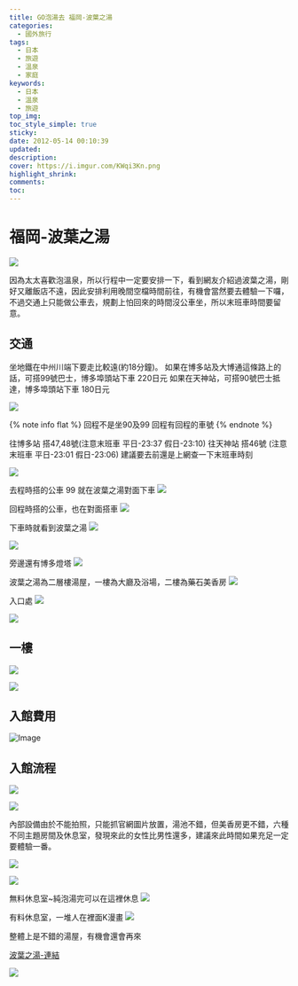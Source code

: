 ```yaml
---
title: GO泡湯去 福岡-波葉之湯
categories:
  - 國外旅行
tags:
  - 日本
  - 旅遊
  - 溫泉
  - 家庭
keywords:
  - 日本
  - 溫泉
  - 旅遊
top_img:
toc_style_simple: true
sticky: 
date: 2012-05-14 00:10:39
updated:
description:
cover: https://i.imgur.com/KWqi3Kn.png
highlight_shrink:
comments:
toc:
---
```


# 福岡-波葉之湯

![](https://lh5.googleusercontent.com/-NZrjMRjujfc/UxnIgljpYeI/AAAAAAAASWM/KaskyvORDo0/w1271-h844-no/2012-05-15+19.22.47.jpg)

因為太太喜歡泡溫泉，所以行程中一定要安排一下，看到網友介紹過波葉之湯，剛好又離飯店不遠，因此安排利用晚間空檔時間前往，有機會當然要去體驗一下囉，不過交通上只能做公車去，規劃上怕回來的時間沒公車坐，所以末班車時間要留意。

## 交通

坐地鐵在中州川端下要走比較遠(約18分鐘)。
如果在博多站及大博通這條路上的話，可搭99號巴士，博多埠頭站下車 220日元
如果在天神站，可搭90號巴士抵達，博多埠頭站下車 180日元

![](https://lh5.googleusercontent.com/-nwXc7-VHhs4/UxnSpch6R9I/AAAAAAAASWg/FfWjV1UruV4/w743-h658-no/photo_2014-03-07+203104.jpg)

{% note info flat %}
回程不是坐90及99 回程有回程的車號
{% endnote %}

往博多站 搭47,48號(注意末班車 平日-23:37 假日-23:10)
往天神站 搭46號 (注意末班車 平日-23:01 假日-23:06)
建議要去前還是上網查一下末班車時刻

![](https://lh3.googleusercontent.com/-WGh8HTLrQM0/UxnWAiebSoI/AAAAAAAASWw/HSYAEitWKnE/w1271-h844-no/2012-05-15+19.19.48.jpg)

去程時搭的公車 99 就在波葉之湯對面下車
![](https://lh4.googleusercontent.com/-dB4PxXqUW-c/Uxnag4jnidI/AAAAAAAASXA/3okSqOODIKY/w1271-h844-no/2012-05-15+19.18.07.jpg)

回程時搭的公車，也在對面搭車
![](https://lh3.googleusercontent.com/-cIA8P4EQHCk/Uxnah6P6bTI/AAAAAAAASXI/c-UqwClP5Ko/w1271-h844-no/2012-05-15+19.22.11.jpg)

下車時就看到波葉之湯
![](https://lh3.googleusercontent.com/-r6qO2x_6fL0/UxnaidE2pCI/AAAAAAAASXQ/XtRXCsTHhRU/w1271-h844-no/2012-05-15+19.20.46.jpg)

![](https://lh5.googleusercontent.com/-PI5loJUtDaw/UxncBli3OFI/AAAAAAAASXs/MQviAIt5RVA/w791-h619-no/photo_2014-03-07+224632.jpg)

旁邊還有博多燈塔
![](https://lh5.googleusercontent.com/-87cj37M2ks8/Uxnegt5mRpI/AAAAAAAASYM/sDN4eZ0u-TI/w561-h844-no/2012-05-15+21.56.20.jpg)

波葉之湯為二層樓湯屋，一樓為大廳及浴場，二樓為藥石美香房
![](https://lh6.googleusercontent.com/-YdiFKuXrBrQ/UxneNXUDotI/AAAAAAAASYE/2GjZ_byIYl0/w1271-h844-no/2012-05-15+21.56.10.jpg)

入口處
![](https://lh5.googleusercontent.com/-Ev-WViselJM/UxnfaKXLT4I/AAAAAAAASYk/x5HGQmyGZnI/w1271-h844-no/2012-05-15+21.55.42.jpg)

![](https://lh6.googleusercontent.com/-amIkte7GSOg/UxnfZRrDhtI/AAAAAAAASYU/xAp9hAehjJI/w1271-h844-no/2012-05-15+19.23.13.jpg)

## 一樓

![](https://lh5.googleusercontent.com/-Cf0WhvhgZDs/UxnjBm92fCI/AAAAAAAASY8/sNGB5zhxsjg/w468-h596-no/photo_2014-03-07+230839.jpg)

![](https://lh3.googleusercontent.com/-UsCCR0tUOuo/Uxn5c_UU6OI/AAAAAAAASbA/SAgjLbAAXH0/w578-h478-no/photo_2014-03-07+232008.jpg)

## 入館費用

![Image](https://i.imgur.com/uWHHdLj.png)

## 入館流程

![](https://lh4.googleusercontent.com/-MFXx3tPxV14/UxnsmEVkAGI/AAAAAAAASZk/aPcg5BCmct4/w629-h518-no/photo_2014-03-07+234014.jpg)

![](https://lh4.googleusercontent.com/-FCudhb5o3sE/Uxnsl9uxA6I/AAAAAAAASZg/-eDGywOjzXw/w636-h329-no/photo_2014-03-07+235458.jpg)

內部設備由於不能拍照，只能抓官網圖片放置，湯池不錯，但美香房更不錯，六種不同主題房間及休息室，發現來此的女性比男性還多，建議來此時間如果充足一定要體驗一番。

![](https://lh4.googleusercontent.com/-4X6JDjeaTn0/UxnxU-ij-II/AAAAAAAASZ8/R8Ec8pnHtgQ/w728-h271-no/photo_2014-03-08+001151-horz.jpg)

![](https://lh4.googleusercontent.com/-4pMTzpuyAIs/UxnxUzP3KBI/AAAAAAAASaA/To-fOwjc7K4/w721-h276-no/photo_2014-03-08+001236-horz.jpg)

無料休息室~純泡湯完可以在這裡休息
![](https://lh5.googleusercontent.com/-5Klqk25jgjA/UxnzTm-bCtI/AAAAAAAASag/t7l7fDtRJBY/w1271-h844-no/2012-05-15+21.52.02.jpg)

有料休息室，一堆人在裡面K漫畫
![](https://lh4.googleusercontent.com/-oPBbzXv9i7E/UxnzSuyHXJI/AAAAAAAASaQ/0mRQHCcagX0/w1280-h760-no/2012-05-15+21.26.03.jpg)

整體上是不錯的湯屋，有機會還會再來

[波葉之湯-連結](http://www.namiha.jp/)

![](https://lh4.googleusercontent.com/-m-pBEwteFS8/Uxn1mTH97NI/AAAAAAAASas/-m-tT9n97xY/w629-h237-no/photo_2014-03-08+003617.jpg)
